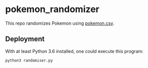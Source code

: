 # pokemon_randomizer

This repo randomizes Pokemon using [pokemon.csv](https://gist.github.com/simsketch/1a029a8d7fca1e4c142cbfd043a68f19).

## Deployment

With at least Python 3.6 installed, one could execute this program:

```bash
python3 randomiser.py
```

